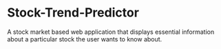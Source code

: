 # Stock-Trend-Predictor
A stock market based web application that displays essential information about a particular stock the user wants to know about.
